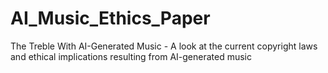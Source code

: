 # AI_Music_Ethics_Paper
The Treble With AI-Generated Music - A look at the current copyright laws and ethical implications resulting from AI-generated music
